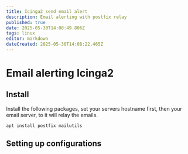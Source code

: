 ```yaml
---
title: Icinga2 send email alert
description: Email alerting with postfix relay
published: true
date: 2025-05-30T14:08:49.806Z
tags: linux
editor: markdown
dateCreated: 2025-05-30T14:08:22.465Z
---
```


# Email alerting Icinga2

## Install
Install the following packages, set your servers hostname first, then your email server, to it will relay the emails.

```
apt install postfix mailutils
```

## Setting up configurations